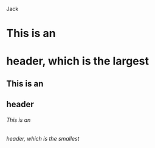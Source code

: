 Jack
# This is an <h1> header, which is the largest
## This is an <h2> header
###### This is an <h6> header, which is the smallest
